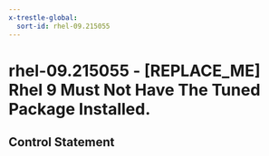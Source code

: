 ```yaml
---
x-trestle-global:
  sort-id: rhel-09.215055
---
```


# rhel-09.215055 - \[REPLACE_ME\] Rhel 9 Must Not Have The Tuned Package Installed.

## Control Statement

